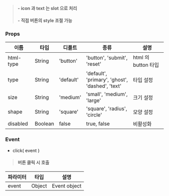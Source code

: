 
>#### - icon 과 text 는 slot 으로 처리
>#### - 직접 버튼의 style 조절 가능

### Props

  |    이름     |  타입    |   디폴트  |                    종류                             |          설명            |
  | ----------- | ------- | --------- | --------------------------------------------------- | ----------------------- |
  | html-type   | String  | 'button'  | 'button', 'submit', 'reset'                         | html 의 button 타입      |
  | type        | String  | 'default' | 'default', 'primary', 'ghost', <br>'dashed', 'text' | 타입 설정                |
  | size        | String  | 'medium'  | 'small', 'medium', 'large'                          | 크기 설정                |
  | shape       | String  | 'square'  | 'square', 'radius', 'circle'                        | 모양 설정                |
  | disabled    | Boolean | false     | true, false                                         | 비활성화                 |

### Event

 - click( event )
>#### 버튼 클릭 시 호출

 | 파라미터 |  타입  | 설명 |
 | ------- | ------ | ---- |
 | event   | Object | Event object |
